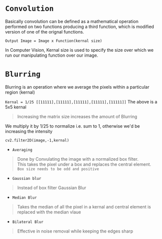 # `Convolution`

Basically convolution can be defined as a mathematical operation performed on two functions producing a third function, which is modified version of one of the orignal functions.

``
Output Image = Image x Function(kernal size)
``

In Computer Vision, Kernal size is used to specify the size over which we run our manipulating function over our image.


# `Blurring`

Blurring is an operation where we average the pixels within a particular region (kernal)

``
Kernal = 1/25 [[11111],[11111],[11111],[11111],[11111]]
``
The above is a 5x5 kernal 
> Increasing the matrix size increases the amount of Blurring 

We multiply it by 1/25 to normalize i.e. sum to 1, otherwise we'd be increasing the intensity 

```
cv2.filter2D(image,-1,kernal)
```

- `Averaging`
> Done by Convulating the image with a normalized box filter.     
This takes the pixel under a box and replaces the central element.    
`Box size needs to be odd and positive`




- `Gaussian blur`
> Instead of box filter Gaussian Blur


- `Median Blur`
> Takes the median of all the pixel in a kernal and central element is replaced with the median vlaue


- `Bilateral Blur`
> Effective in noise removal while keeping the edges sharp
